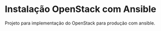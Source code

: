 # Instalação OpenStack com Ansible

Projeto para implementação do OpenStack para produção com ansible.
